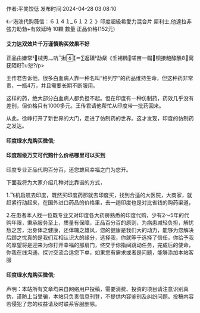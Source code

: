 <p>作者:平凳饺低 发布时间:2024-04-28 03:08:10</p>
<p>《✅港澳代购薇信：６１４１_６１２２ 》印度超級希愛力混合片 犀利士,他達拉非 強力助勃+有效延時 10顆 數量 正品价格(152元) </p>
									<h4>艾力达双效片千万谨慎购买效果不好</h4><p>正品由嫌常械男灬吭揪＝∑返辏勐粲《壬裼椭嗟亩鳎钡接龅酵醮窝莸陌籽∪恕?/p><p>王传君告诉他，很多白血病人靠一种名叫“格列宁”的药品维持生命，但这种药非常贵，一瓶4万，并且需要长期不断服用。</p><p>这样的药，绝大部分白血病人都负担不起。但在印度有一种仿制药，药效几乎没有差别，但价格只有1000多元。王传君请他帮忙从印度带一批药回来。</p><p>从此，徐峥打开了新世界的大门，走进了仿制药的世界。这才发现，印度的仿制药之发达。</p><p></p><h4>	印度绿水鬼购买微信;</h4><p></p><h4>印度超级万艾可代购什么价格哪里可以买到</h4><p>印度专业正品代购百分百，还您雄风幸福之门为您开。</p><p>下面我将为大家介绍几种对比靠谱的方式，</p><p>1.飞机启航去印度，既然买印度药那就去印度买，找到合适的大医院，大商家，就赶紧行动起来，在国外进口药品的价格里，去一趟印度也是对比省钱的购药渠道，</p><p>2.在患者本人找一位既专业又对印度各大药房熟悉的印度代购，少有2～5年的代购年限，秉承服务至上，质量有保障，正品百分百的原则，为病患减轻负担，解忧愁之苦，治身体之健康，还体魄之雄风，您的健康是我们大的动力，能够为您解决后顾之忧真的是我们互相认识大的缘分，选择我，你就等于选择了信任，你给予我的厚望将是迎来为你打开幸福的那扇门，终交于你指间跳动任务，完成后的使命，你我在线沟通，探讨交流合适您下单，如果您有需求或者是问题，能够添加本站客服</p><p></p><h4>	印度绿水鬼购买微信;</h4>				声明：本站所有文章均来自网络用户投稿，需要消费、投资的项目请注意识别真伪，谨防上当受骗，本站只负责信息刊登，不提供内容鉴别及纠纷问题。投稿内容若侵犯了您的权益请及时联系客服删除。				
